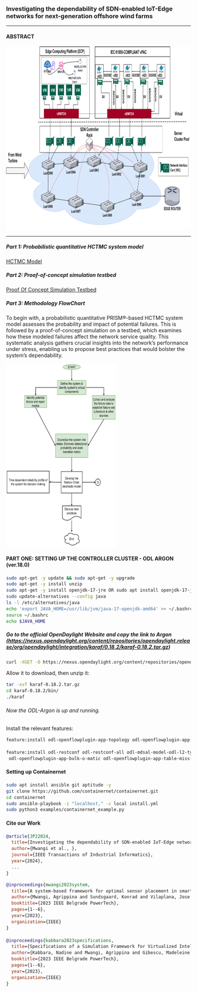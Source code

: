 

### Investigating the dependability of SDN-enabled IoT-Edge networks for next-generation offshore wind farms

---

#### ABSTRACT


<img src="https://github.com/PinaPhD/JP2/blob/main/ReadMe_Logical.png" width="800" height="500">


---

##### Part 1: Probabilistic quantitative HCTMC system model
[HCTMC Model](https://github.com/PinaPhD/JP2/blob/main/HCTMC_MODEL/hctmc_system_model.sm)


##### Part 2: Proof-of-concept simulation testbed

[Proof Of Concept Simulation Testbed](https://github.com/PinaPhD/JP2/tree/main/POC/)

##### Part 3: Methodology FlowChart
 To begin with, a probabilistic quantitative PRISM®-based HCTMC system model assesses the probability and impact of potential failures. This is followed by a proof-of-concept simulation on a testbed, which examines how these modeled failures affect the network service quality. This systematic analysis gathers crucial insights into the network’s performance under stress, enabling us to propose best practices that would bolster the system’s dependability.

<img src="https://github.com/PinaPhD/JP2/blob/main/Methodology.png" width="300" height="500">

#### PART ONE: SETTING UP THE CONTROLLER CLUSTER - ODL ARGON (ver.18.0)

```bash
sudo apt-get -y update && sudo apt-get -y upgrade
sudo apt-get -y install unzip
sudo apt-get -y install openjdk-17-jre OR sudo apt install openjdk-17-jdk
sudo update-alternatives --config java
ls -l /etc/alternatives/java
echo 'export JAVA_HOME=/usr/lib/jvm/java-17-openjdk-amd64' >> ~/.bashrc
source ~/.bashrc
echo $JAVA_HOME
```

##### Go to the official OpenDaylight Website and copy the link to Argon (https://nexus.opendaylight.org/content/repositories/opendaylight.release/org/opendaylight/integration/karaf/0.18.2/karaf-0.18.2.tar.gz)

```bash
curl -XGET -O https://nexus.opendaylight.org/content/repositories/opendaylight.release/org/opendaylight/integration/karaf/0.18.2/karaf-0.18.2.tar.gz
```


Allow it to download, then unzip it:
```bash
tar -xvf karaf-0.18.2.tar.gz
cd karaf-0.18.2/bin/
./karaf
```


###### Now the ODL-Argon is up and running. 


Install the relevant features: 

```bash
feature:install odl-openflowplugin-app-topology odl-openflowplugin-app-topology-manager odl-openflowplugin-drop-test odl-openflowplugin-app-bulk-o-matic odl-openflowplugin-app-table-miss-enforcer odl-openflowplugin-nxm-extensions

feature:install odl-restconf odl-restconf-all odl-mdsal-model-odl-l2-types odl-mdsal-apidocs
 odl-openflowplugin-app-bulk-o-matic odl-openflowplugin-app-table-miss-enforcer odl-openflowplugin-nxm-extensions

```


#### Setting up Containernet

```bash
sudo apt install ansible git aptitude -y
git clone https://github.com/containernet/containernet.git
cd containernet
sudo ansible-playbook -i "localhost," -c local install.yml
sudo python3 examples/containernet_example.py
```


#### Cite our Work

```bibtex
@article{JP22024,
  title={Investigating the dependability of SDN-enabled IoT-Edge networks for next-generation offshore wind farms},
  author={Mwangi et al., },
  journal={IEEE Transactions of Industrial Informatics},
  year={2024},
  ...
}
```

```bibtex
@inproceedings{mwangi2023system,
  title={A system-based framework for optimal sensor placement in smart grids},
  author={Mwangi, Agrippina and Sundsgaard, Konrad and Vilaplana, Jose Angel Leiva and Viler{\'a}, Kaio Vin{\'\i}cius and Yang, Guangya},
  booktitle={2023 IEEE Belgrade PowerTech},
  pages={1--6},
  year={2023},
  organization={IEEE}
}

@inproceedings{kabbara2023specifications,
  title={Specifications of a Simulation Framework for Virtualized Intelligent Electronic Devices in Smart Grids Covering Networking and Security Requirements},
  author={Kabbara, Nadine and Mwangi, Agrippina and Gibescu, Madeleine and Abedi, Ali and Stefanov, Alexandru and Palensky, Peter},
  booktitle={2023 IEEE Belgrade PowerTech},
  pages={1--6},
  year={2023},
  organization={IEEE}
}

```
